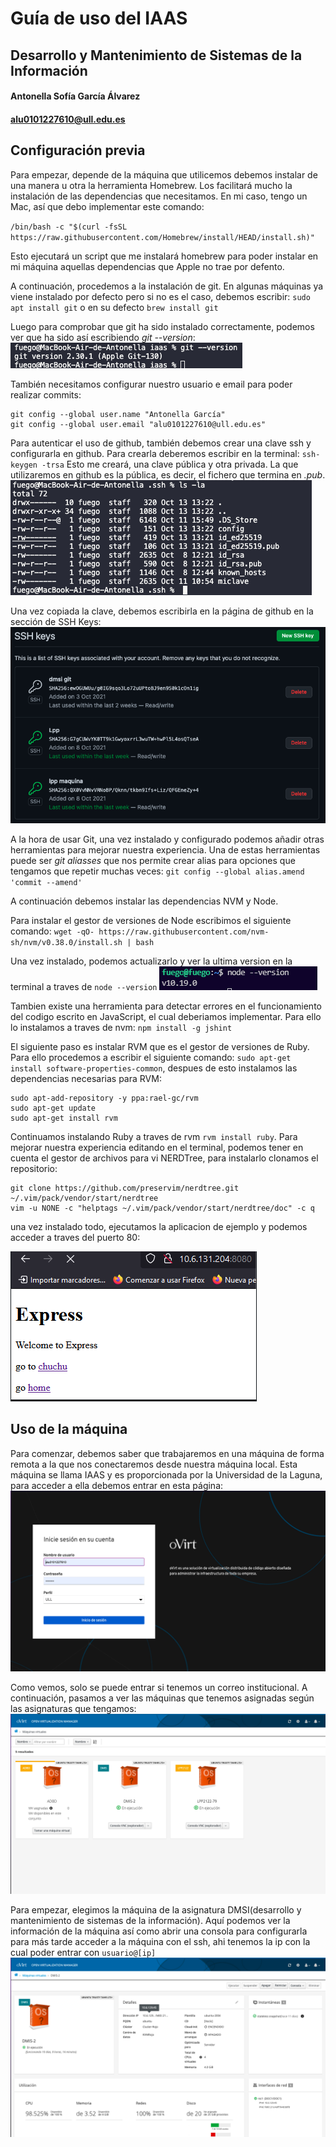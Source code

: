 # Guía de uso del IAAS
## Desarrollo y Mantenimiento de Sistemas de la Información
#### Antonella Sofía García Álvarez
#### alu0101227610@ull.edu.es

## Configuración previa

Para empezar, depende de la máquina que utilicemos debemos instalar de una manera u otra la herramienta Homebrew. Los facilitará mucho la instalación de las dependencias que necesitamos. En mi caso, tengo un Mac, así que debo implementar este comando:

`/bin/bash -c "$(curl -fsSL https://raw.githubusercontent.com/Homebrew/install/HEAD/install.sh)"`

Esto ejecutará un script que me instalará homebrew para poder instalar en mi máquina aquellas dependencias que Apple no trae por defento.

A continuación, procedemos a la instalación de git. En algunas máquinas ya viene instalado por defecto pero si no es el caso, debemos escribir:
`sudo apt install git` o en su defecto `brew install git`

Luego para comprobar que git ha sido instalado correctamente, podemos ver que ha sido así escribiendo _git --version_:
![imagen4](4.png)

También necesitamos configurar nuestro usuario e email para poder realizar commits:
~~~
git config --global user.name "Antonella García"
git config --global user.email "alu0101227610@ull.edu.es"
~~~
Para autenticar el uso de github, también debemos crear una clave ssh y configurarla en github. Para crearla deberemos escribir en la terminal:
`ssh-keygen -trsa`
Esto me creará, una clave pública y otra privada. La que utilizaremos en github es la pública, es decir, el fichero que termina en _.pub_.
![imagen5](5.png)

Una vez copiada la clave, debemos escribirla en la página de github en la sección de SSH Keys:
![imagen6](6.png)

A la hora de usar Git, una vez instalado y configurado podemos añadir otras herramientas para mejorar nuestra experiencia. Una de estas herramientas puede ser _git aliasses_ que nos permite crear alias para opciones que tengamos que repetir muchas veces: 
`git config --global alias.amend 'commit --amend'`

A continuación debemos instalar las dependencias NVM y Node. 

Para instalar el gestor de versiones de Node escribimos el siguiente comando:
`wget -qO- https://raw.githubusercontent.com/nvm-sh/nvm/v0.38.0/install.sh | bash`

Una vez instalado, podemos actualizarlo y ver la ultima version en la terminal a traves de `node --version`
![imagen8](8.png)

Tambien existe una herramienta para detectar errores en el funcionamiento del codigo escrito en JavaScript, el cual deberiamos implementar. Para ello lo instalamos a traves de nvm:
`npm install -g jshint`

El siguiente paso es instalar RVM que es el gestor de versiones de Ruby. Para ello procedemos a escribir el siguiente comando: `sudo apt-get install software-properties-common`, despues de esto instalamos las dependencias necesarias para RVM:
```
sudo apt-add-repository -y ppa:rael-gc/rvm
sudo apt-get update
sudo apt-get install rvm
```
Continuamos instalando Ruby a traves de rvm `rvm install ruby`. Para mejorar nuestra experiencia editando en el terminal, podemos tener en cuenta el gestor de archivos para vi NERDTree, para instalarlo clonamos el repositorio:
```
git clone https://github.com/preservim/nerdtree.git ~/.vim/pack/vendor/start/nerdtree 
vim -u NONE -c "helptags ~/.vim/pack/vendor/start/nerdtree/doc" -c q
```
una vez instalado todo, ejecutamos la aplicacion de ejemplo y podemos acceder a traves del puerto 80:

![imagen9](9.png)

## Uso de la máquina

Para comenzar, debemos saber que trabajaremos en una máquina de forma remota a la que nos conectaremos desde nuestra máquina local. Esta máquina se llama IAAS y es proporcionada por la Universidad de la Laguna, para acceder a ella debemos entrar en esta página:
![imagen1](1.png)

Como vemos, solo se puede entrar si tenemos un correo institucional. A continuación, pasamos a ver las máquinas que tenemos asignadas según las asignaturas que tengamos:
![imagen2](2.png)

Para empezar, elegimos la máquina de la asignatura DMSI(desarrollo y mantenimiento de sistemas de la información). Aquí podemos ver la información de la máquina así como abrir una consola para configurarla para más tarde acceder a la máquina con el ssh, ahi tenemos la ip con la cual poder entrar con `usuario@[ip]`
![imagen3](3.png)

